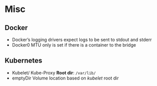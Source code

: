 # Misc

## Docker

* Docker’s logging drivers expect logs to be sent to stdout and stderr
* Docker0 MTU only is set if there is a container to the bridge

## Kubernetes

- Kubelet/ Kube-Proxy **Root dir**: `/var/lib/`
- emptyDir Volume location based on *kubelet* root dir